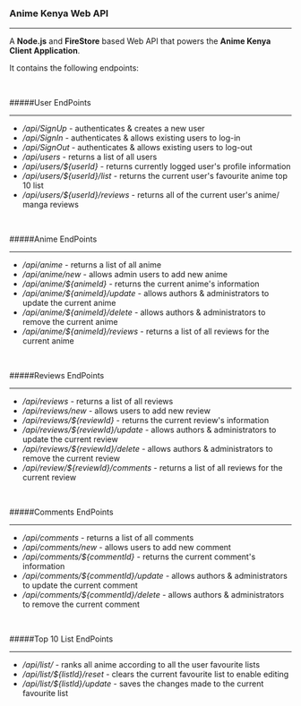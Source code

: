 ### Anime Kenya Web API

---

A **Node.js** and **FireStore** based Web API that powers the **Anime Kenya Client Application**.

It contains the following endpoints:

<br/>

#####User EndPoints

---

* _/api/SignUp_ - authenticates &amp; creates a new user
* _/api/SignIn_ - authenticates &amp; allows existing users to log-in
* _/api/SignOut_ - authenticates &amp; allows existing users to log-out
* _/api/users_ - returns a list of all users
* _/api/users/${userId}_ - returns currently logged user's profile information
* _/api/users/${userId}/list_ - returns the current user's favourite anime top 10 list
* _/api/users/${userId}/reviews_ - returns all of the current user's anime/ manga reviews

<br>

#####Anime EndPoints

---

* _/api/anime_ - returns a list of all anime
* _/api/anime/new_ - allows admin users to add new anime
* _/api/anime/${animeId}_ - returns the current anime's information
* _/api/anime/${animeId}/update_ - allows authors &amp; administrators to update the current anime
* _/api/anime/${animeId}/delete_ - allows authors &amp; administrators to remove the current anime
* _/api/anime/${animeId}/reviews_ - returns a list of all reviews for the current anime

<br>

#####Reviews EndPoints

---

* _/api/reviews_ - returns a list of all reviews
* _/api/reviews/new_ - allows users to add new review
* _/api/reviews/${reviewId}_ - returns the current review's information
* _/api/reviews/${reviewId}/update_ - allows authors &amp; administrators to update the current review
* _/api/reviews/${reviewId}/delete_ - allows authors &amp; administrators to remove the current review
* _/api/review/${reviewId}/comments_ - returns a list of all reviews for the current review

<br>

#####Comments EndPoints

---

* _/api/comments_ - returns a list of all comments
* _/api/comments/new_ - allows users to add new comment
* _/api/comments/${commentId}_ - returns the current comment's information
* _/api/comments/${commentId}/update_ - allows authors &amp; administrators to update the current comment
* _/api/comments/${commentId}/delete_ - allows authors &amp; administrators to remove the current comment
  <!-- * _/api/comment/${commentId}/comments_ - returns a list of all sub-comments for the current comment -->

<br>

#####Top 10 List EndPoints

---

* _/api/list/_ - ranks all anime according to all the user favourite lists
* _/api/list/${listId}/reset_ - clears the current favourite list to enable editing
* _/api/list/${listId}/update_ - saves the changes made to the current favourite list

